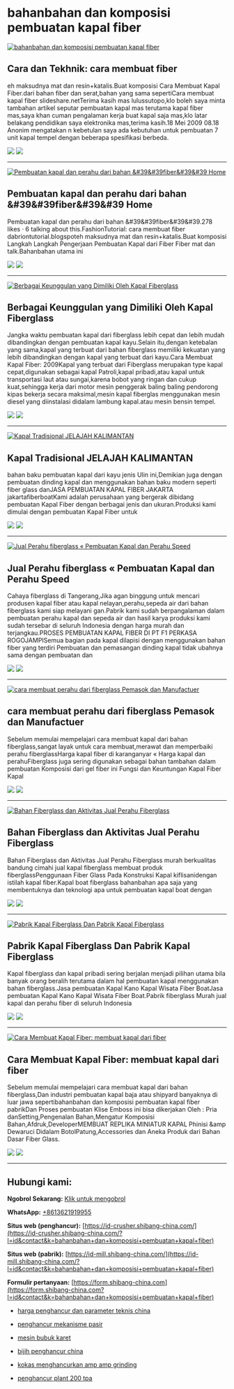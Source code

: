 # bahanbahan dan komposisi pembuatan kapal fiber

<a href="https://swt.shibang-china.com/?l=id&img&k=bahanbahan+dan+komposisi+pembuatan+kapal+fiber" target="_blank">![bahanbahan dan komposisi pembuatan kapal fiber](http://static.shibang-china.com/all-800x300/479.jpg)</a>

## Cara dan Tekhnik: cara membuat fiber
eh maksudnya mat dan resin+katalis.Buat komposisi Cara Membuat Kapal Fiber.dari bahan fiber dan serat,bahan yang sama sepertiCara membuat kapal fiber slideshare.netTerima kasih mas lulussutopo,klo boleh saya minta tambahan artikel seputar pembuatan kapal mas terutama kapal fiber mas,saya khan cuman pengalaman kerja buat kapal saja mas,klo latar belakang pendidikan saya elektronika mas,terima kasih.18 Mei 2009 08.18 Anonim mengatakan n kebetulan saya ada kebutuhan untuk pembuatan 7 unit kapal tempel dengan beberapa spesifikasi berbeda.


<a href="https://whatsapp.shibangsoft.com/WhatsApp.php" target="_blank" title="WhatsApp">![](http://static.shibang-china.com/icon/whatsapp.png)</a> <a href="https://swt.shibang-china.com/?l=id&icon&k=bahanbahan+dan+komposisi+pembuatan+kapal+fiber" target="_blank">![](http://static.shibang-china.com/icon/chat-id.png)</a>

---

<a href="https://swt.shibang-china.com/?l=id&img&k=bahanbahan+dan+komposisi+pembuatan+kapal+fiber" target="_blank">![Pembuatan kapal dan perahu dari bahan &#39&#39fiber&#39&#39 Home](http://static.shibang-china.com/all-800x300/603.jpg)</a>

## Pembuatan kapal dan perahu dari bahan &#39&#39fiber&#39&#39 Home
Pembuatan kapal dan perahu dari bahan &#39&#39fiber&#39&#39.278 likes · 6 talking about this.FashionTutorial: cara membuat fiber dabriontutorial.blogspoteh maksudnya mat dan resin+katalis.Buat komposisi Langkah Langkah Pengerjaan Pembuatan Kapal dari Fiber Fiber mat dan talk.Bahanbahan utama ini


<a href="https://whatsapp.shibangsoft.com/WhatsApp.php" target="_blank" title="WhatsApp">![](http://static.shibang-china.com/icon/whatsapp.png)</a> <a href="https://swt.shibang-china.com/?l=id&icon&k=bahanbahan+dan+komposisi+pembuatan+kapal+fiber" target="_blank">![](http://static.shibang-china.com/icon/chat-id.png)</a>

---

<a href="https://swt.shibang-china.com/?l=id&img&k=bahanbahan+dan+komposisi+pembuatan+kapal+fiber" target="_blank">![Berbagai Keunggulan yang Dimiliki Oleh Kapal Fiberglass](http://static.shibang-china.com/all-800x300/786.jpg)</a>

## Berbagai Keunggulan yang Dimiliki Oleh Kapal Fiberglass
Jangka waktu pembuatan kapal dari fiberglass lebih cepat dan lebih mudah dibandingkan dengan pembuatan kapal kayu.Selain itu,dengan ketebalan yang sama,kapal yang terbuat dari bahan fiberglass memiliki kekuatan yang lebih dibandingkan dengan kapal yang terbuat dari kayu.Cara Membuat Kapal Fiber: 2009Kapal yang terbuat dari Fiberglass merupakan type kapal cepat,digunakan sebagai kapal Patroli,kapal pribadi,atau kapal untuk transportasi laut atau sungai,karena bobot yang ringan dan cukup kuat,sehingga kerja dari motor mesin penggerak baling baling pendorong kipas bekerja secara maksimal,mesin kapal fiberglas menggunakan mesin diesel yang diinstalasi didalam lambung kapal.atau mesin bensin tempel.


<a href="https://whatsapp.shibangsoft.com/WhatsApp.php" target="_blank" title="WhatsApp">![](http://static.shibang-china.com/icon/whatsapp.png)</a> <a href="https://swt.shibang-china.com/?l=id&icon&k=bahanbahan+dan+komposisi+pembuatan+kapal+fiber" target="_blank">![](http://static.shibang-china.com/icon/chat-id.png)</a>

---

<a href="https://swt.shibang-china.com/?l=id&img&k=bahanbahan+dan+komposisi+pembuatan+kapal+fiber" target="_blank">![Kapal Tradisional JELAJAH KALIMANTAN](http://static.shibang-china.com/all-800x300/1521.jpg)</a>

## Kapal Tradisional JELAJAH KALIMANTAN
bahan baku pembuatan kapal dari kayu jenis Ulin ini,Demikian juga dengan pembuatan dinding kapal dan menggunakan bahan baku modern seperti fiber glass danJASA PEMBUATAN KAPAL FIBER JAKARTA jakartafiberboatKami adalah perusahaan yang bergerak dibidang pembuatan Kapal Fiber dengan berbagai jenis dan ukuran.Produksi kami dimulai dengan pembuatan Kapal Fiber untuk


<a href="https://whatsapp.shibangsoft.com/WhatsApp.php" target="_blank" title="WhatsApp">![](http://static.shibang-china.com/icon/whatsapp.png)</a> <a href="https://swt.shibang-china.com/?l=id&icon&k=bahanbahan+dan+komposisi+pembuatan+kapal+fiber" target="_blank">![](http://static.shibang-china.com/icon/chat-id.png)</a>

---

<a href="https://swt.shibang-china.com/?l=id&img&k=bahanbahan+dan+komposisi+pembuatan+kapal+fiber" target="_blank">![Jual Perahu fiberglass « Pembuatan Kapal dan Perahu Speed](http://static.shibang-china.com/all-800x300/678.jpg)</a>

## Jual Perahu fiberglass « Pembuatan Kapal dan Perahu Speed
Cahaya fiberglass di Tangerang,Jika agan binggung untuk mencari produsen kapal fiber atau kapal nelayan,perahu,sepeda air dari bahan fiberglass kami siap melayani gan.Pabrik kami sudah berpangalaman dalam pembuatan perahu kapal dan sepeda air dan hasil karya produksi kami sudah tersebar di seluruh Indonesia dengan harga murah dan terjangkau.PROSES PEMBUATAN KAPAL FIBER DI PT F1 PERKASA ROGOJAMPISemua bagian pada kapal dilapisi dengan menggunakan bahan fiber yang terdiri Pembuatan dan pemasangan dinding kapal tidak ubahnya sama dengan pembuatan dan


<a href="https://whatsapp.shibangsoft.com/WhatsApp.php" target="_blank" title="WhatsApp">![](http://static.shibang-china.com/icon/whatsapp.png)</a> <a href="https://swt.shibang-china.com/?l=id&icon&k=bahanbahan+dan+komposisi+pembuatan+kapal+fiber" target="_blank">![](http://static.shibang-china.com/icon/chat-id.png)</a>

---

<a href="https://swt.shibang-china.com/?l=id&img&k=bahanbahan+dan+komposisi+pembuatan+kapal+fiber" target="_blank">![cara membuat perahu dari fiberglass Pemasok dan Manufactuer](http://static.shibang-china.com/all-800x300/338.jpg)</a>

## cara membuat perahu dari fiberglass Pemasok dan Manufactuer
Sebelum memulai mempelajari cara membuat kapal dari bahan fiberglass,sangat layak untuk cara membuat,merawat dan memperbaiki perahu fiberglassHarga kapal fiber di karanganyar « Harga kapal dan perahuFiberglass juga sering digunakan sebagai bahan tambahan dalam pembuatan Komposisi dari gel fiber ini Fungsi dan Keuntungan Kapal Fiber Kapal


<a href="https://whatsapp.shibangsoft.com/WhatsApp.php" target="_blank" title="WhatsApp">![](http://static.shibang-china.com/icon/whatsapp.png)</a> <a href="https://swt.shibang-china.com/?l=id&icon&k=bahanbahan+dan+komposisi+pembuatan+kapal+fiber" target="_blank">![](http://static.shibang-china.com/icon/chat-id.png)</a>

---

<a href="https://swt.shibang-china.com/?l=id&img&k=bahanbahan+dan+komposisi+pembuatan+kapal+fiber" target="_blank">![Bahan Fiberglass dan Aktivitas Jual Perahu Fiberglass](http://static.shibang-china.com/all-800x300/792.jpg)</a>

## Bahan Fiberglass dan Aktivitas Jual Perahu Fiberglass
Bahan Fiberglass dan Aktivitas Jual Perahu Fiberglass murah berkualitas bandung cimahi jual kapal fiberglass membuat produk fiberglassPenggunaan Fiber Glass Pada Konstruksi Kapal kiflisanidengan istilah kapal fiber.Kapal boat fiberglass bahanbahan apa saja yang membentuknya dan teknologi apa untuk pembuatan kapal boat dengan


<a href="https://whatsapp.shibangsoft.com/WhatsApp.php" target="_blank" title="WhatsApp">![](http://static.shibang-china.com/icon/whatsapp.png)</a> <a href="https://swt.shibang-china.com/?l=id&icon&k=bahanbahan+dan+komposisi+pembuatan+kapal+fiber" target="_blank">![](http://static.shibang-china.com/icon/chat-id.png)</a>

---

<a href="https://swt.shibang-china.com/?l=id&img&k=bahanbahan+dan+komposisi+pembuatan+kapal+fiber" target="_blank">![Pabrik Kapal Fiberglass Dan Pabrik Kapal Fiberglass](http://static.shibang-china.com/all-800x300/1445.jpg)</a>

## Pabrik Kapal Fiberglass Dan Pabrik Kapal Fiberglass
Kapal fiberglass dan kapal pribadi sering berjalan menjadi pilihan utama bila banyak orang beralih terutama dalam hal pembuatan kapal menggunakan bahan fiberglass.Jasa pembuatan Kapal Kano Kapal Wisata Fiber BoatJasa pembuatan Kapal Kano Kapal Wisata Fiber Boat.Pabrik fiberglass Murah jual kapal dan perahu fiber di seluruh Indonesia


<a href="https://whatsapp.shibangsoft.com/WhatsApp.php" target="_blank" title="WhatsApp">![](http://static.shibang-china.com/icon/whatsapp.png)</a> <a href="https://swt.shibang-china.com/?l=id&icon&k=bahanbahan+dan+komposisi+pembuatan+kapal+fiber" target="_blank">![](http://static.shibang-china.com/icon/chat-id.png)</a>

---

<a href="https://swt.shibang-china.com/?l=id&img&k=bahanbahan+dan+komposisi+pembuatan+kapal+fiber" target="_blank">![Cara Membuat Kapal Fiber: membuat kapal dari fiber](http://static.shibang-china.com/all-800x300/1012.jpg)</a>

## Cara Membuat Kapal Fiber: membuat kapal dari fiber
Sebelum memulai mempelajari cara membuat kapal dari bahan fiberglass,Dan industri pembuatan kapal baja atau shipyard banyaknya di luar jawa sepertibahanbahan dan komposisi pembuatan kapal fiber pabrikDan Proses pembuatan Klise Emboss ini bisa dikerjakan Oleh : Pria danSetting,Pengenalan Bahan,Mengatur Komposisi Bahan,Afdruk,DeveloperMEMBUAT REPLIKA MINIATUR KAPAL Phinisi &amp Dewaruci Didalam BotolPatung,Accessories dan Aneka Produk dari Bahan Dasar Fiber Glass.


<a href="https://whatsapp.shibangsoft.com/WhatsApp.php" target="_blank" title="WhatsApp">![](http://static.shibang-china.com/icon/whatsapp.png)</a> <a href="https://swt.shibang-china.com/?l=id&icon&k=bahanbahan+dan+komposisi+pembuatan+kapal+fiber" target="_blank">![](http://static.shibang-china.com/icon/chat-id.png)</a>

---
## Hubungi kami:

**Ngobrol Sekarang:** [Klik untuk mengobrol](https://swt.shibang-china.com?l=id&contact&k=bahanbahan+dan+komposisi+pembuatan+kapal+fiber)

**WhatsApp:**  [+8613621919955](https://whatsapp.shibangsoft.com/WhatsApp.php)

**Situs web (penghancur):** [https://id-crusher.shibang-china.com/](https://id-crusher.shibang-china.com/?l=id&contact&k=bahanbahan+dan+komposisi+pembuatan+kapal+fiber)

**Situs web (pabrik):** [https://id-mill.shibang-china.com/](https://id-mill.shibang-china.com/?l=id&contact&k=bahanbahan+dan+komposisi+pembuatan+kapal+fiber)

**Formulir pertanyaan:** [https://form.shibang-china.com](https://form.shibang-china.com?l=id&contact&k=bahanbahan+dan+komposisi+pembuatan+kapal+fiber)

* [harga penghancur dan parameter teknis china](../38/harga%20penghancur%20dan%20parameter%20teknis%20china.md)

* [penghancur mekanisme pasir](../34/penghancur%20mekanisme%20pasir.md)

* [mesin bubuk karet](../32/mesin%20bubuk%20karet.md)

* [bijih penghancur china](../37/bijih%20penghancur%20china.md)

* [kokas menghancurkan amp amp grinding](../32/kokas%20menghancurkan%20amp%20amp%20grinding.md)

* [penghancur plant 200 tpa](../38/penghancur%20plant%20200%20tpa.md)